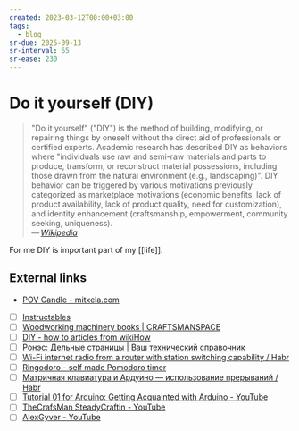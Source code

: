 ```yaml
---
created: 2023-03-12T00:00+03:00
tags:
  - blog
sr-due: 2025-09-13
sr-interval: 65
sr-ease: 230
---
```


# Do it yourself (DIY)

> "Do it yourself" ("DIY") is the method of building, modifying, or repairing things by oneself without the direct aid of professionals or certified experts. Academic research has described DIY as behaviors where "individuals use raw and semi-raw materials and parts to produce, transform, or reconstruct material possessions, including those drawn from the natural environment (e.g., landscaping)". DIY behavior can be triggered by various motivations previously categorized as marketplace motivations (economic benefits, lack of product availability, lack of product quality, need for customization), and identity enhancement (craftsmanship, empowerment, community seeking, uniqueness).\
> — <cite>[Wikipedia](https://en.wikipedia.org/wiki/Do_it_yourself)</cite>

For me DIY is important part of my [[life]].

## External links

- [POV Candle - mitxela.com](https://mitxela.com/projects/candle)

- [ ] [Instructables](https://www.instructables.com/)
- [ ] [Woodworking machinery books | CRAFTSMANSPACE](http://www.craftsmanspace.com/free-patterns/band-patterns.html)
- [ ] [DIY - how to articles from wikiHow](https://www.wikihow.com/Category:DIY)
- [ ] [Ронэс: Дельные страницы | Ваш технический справочник](http://rones.su/)
- [ ] [Wi-Fi internet radio from a router with station switching capability / Habr](https://habr.com/en/articles/754150/)
- [ ] [Ringodoro - self made Pomodoro timer](https://blog.pendowski.com/ringodoro-self-made-pomodoro-timer/)
- [ ] [Матричная клавиатура и Ардуино — использование прерываний / Habr](https://habr.com/en/articles/664892/)
- [ ] [Tutorial 01 for Arduino: Getting Acquainted with Arduino - YouTube](https://www.youtube.com/watch?v=fCxzA9_kg6s)
- [ ] [TheCrafsMan SteadyCraftin - YouTube](https://www.youtube.com/@TheCrafsMan/videos)
- [ ] [AlexGyver - YouTube](https://www.youtube.com/@AlexGyverShow/videos)
